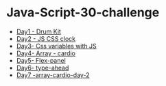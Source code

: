 # Java-Script-30-challenge
<ul>
<li><a href="https://justynamak.github.io/Java-Script-30-challenge/1/">Day1 - Drum Kit</a></li>
<li><a href="https://justynamak.github.io/Java-Script-30-challenge/2-clock/">Day2 - JS CSS clock</a></li>
<li><a href="https://justynamak.github.io/Java-Script-30-challenge/3-css-variables/">Day3- Css variables with JS</a></li> 
<li><a href="https://justynamak.github.io/Java-Script-30-challenge/4-array-cardio/">Day4- Array - cardio</a></li> 
<li><a href="https://justynamak.github.io/Java-Script-30-challenge/5-flex-panel/index.html">Day5- Flex-panel</a></li> 
<li><a href="https://justynamak.github.io/Java-Script-30-challenge/6-type-ahead/index.html">Day6- type-ahead</a></li> 
<li><a href="https://justynamak.github.io/Java-Script-30-challenge/7-array-cardio-day-2/index.html">Day7 -array-cardio-day-2</a></li> 
</ul>

